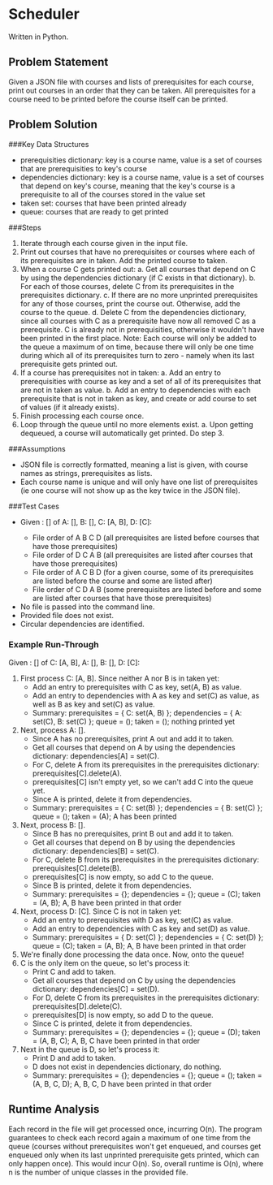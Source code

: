 Scheduler
==========
Written in Python.

Problem Statement
-----------------
Given a JSON file with courses and lists of prerequisites for each course, print out courses in an order that they can be taken. All prerequisites for a course need to be printed before the course itself can be printed.

Problem Solution
----------------
###Key Data Structures
- prerequisities dictionary: key is a course name, value is a set of courses that are prerequisities to key's course
- dependencies dictionary: key is a course name, value is a set of courses that depend on key's course, meaning that the key's course is a prerequisite to all of the courses stored in the value set
- taken set: courses that have been printed already
- queue: courses that are ready to get printed

###Steps
1. Iterate through each course given in the input file.
2. Print out courses that have no prerequisites or courses where each of its prerequisites are in taken. Add the printed course to taken.
3. When a course C gets printed out:
    a. Get all courses that depend on C by using the dependencies dictionary (if C exists in that dictionary). 
    b. For each of those courses, delete C from its prerequisites in the prerequisites dictionary.
    c. If there are no more unprinted prerequisites for any of those courses, print the course out. Otherwise, add the course to the queue. 
    d. Delete C from the dependencies dictionary, since all courses with C as a prerequisite have now all removed C as a prerequisite. C is already not in prerequisities, otherwise it wouldn't have been printed in the first place.
    Note: Each course will only be added to the queue a maximum of on time, because there will only be one time during which all of its prerequisites turn to zero - namely when its last prerequisite gets printed out.
4. If a course has prerequisites not in taken:
    a. Add an entry to prerequisities with course as key and a set of all of its prerequisites that are not in taken as value.
    b. Add an entry to dependencies with each prerequisite that is not in taken as key, and create or add course to set of values (if it already exists).
5. Finish processing each course once.
6. Loop through the queue until no more elements exist.
    a. Upon getting dequeued, a course will automatically get printed. Do step 3.

###Assumptions
- JSON file is correctly formatted, meaning a list is given, with course names as strings, prerequisites as lists.
- Each course name is unique and will only have one list of prerequisites (ie one course will not show up as the key twice in the JSON file).

###Test Cases
- Given <Course>: [<prerequisities>] of A: [], B: [], C: [A, B], D: [C]:
    - File order of A B C D (all prerequisites are listed before courses that have those prerequisites)
    - File order of D C A B (all prerequisites are listed after courses that have those prerequisites)
    - File order of A C B D (for a given course, some of its prerequisites are listed before the course and some are listed after)
    - File order of C D A B (some prerequisites are listed before and some are listed after courses that have those prerequisites)
- No file is passed into the command line.
- Provided file does not exist.
- Circular dependencies are identified.

### Example Run-Through
Given <Course>: [<prerequisities>] of C: [A, B], A: [], B: [], D: [C]:

1. First process C: [A, B]. Since neither A nor B is in taken yet:
    - Add an entry to prerequisites with C as key, set(A, B) as value.
    - Add an entry to dependencies with A as key and set(C) as value, as well as B as key and set(C) as value.
    - Summary: prerequisites = { C: set(A, B) }; dependencies = { A: set(C), B: set(C) }; queue = (); taken = (); nothing printed yet
2. Next, process A: []. 
    - Since A has no prerequisites, print A out and add it to taken.
    - Get all courses that depend on A by using the dependencies dictionary: dependencies[A] = set(C).
    - For C, delete A from its prerequisites in the prerequisites dictionary: prerequisites[C].delete(A).
    - prerequisites[C] isn't empty yet, so we can't add C into the queue yet.
    - Since A is printed, delete it from dependencies.
    - Summary: prerequisites = { C: set(B) }; dependencies = { B: set(C) }; queue = (); taken = (A); A has been printed
3. Next, process B: []. 
    - Since B has no prerequisites, print B out and add it to taken.
    - Get all courses that depend on B by using the dependencies dictionary: dependencies[B] = set(C).
    - For C, delete B from its prerequisites in the prerequisites dictionary: prerequisites[C].delete(B).
    - prerequisites[C] is now empty, so add C to the queue.
    - Since B is printed, delete it from dependencies.
    - Summary: prerequisites = {}; dependencies = {}; queue = (C); taken = (A, B); A, B have been printed in that order
4. Next, process D: [C]. Since C is not in taken yet:
    - Add an entry to prerequisites with D as key, set(C) as value.
    - Add an entry to dependencies with C as key and set(D) as value.
    - Summary: prerequisites = { D: set(C) }; dependencies = { C: set(D) }; queue = (C); taken = (A, B); A, B have been printed in that order
5. We're finally done processing the data once. Now, onto the queue!
6. C is the only item on the queue, so let's process it:
    - Print C and add to taken.
    - Get all courses that depend on C by using the dependencies dictionary: dependencies[C] = set(D).
    - For D, delete C from its prerequisites in the prerequisites dictionary: prerequisites[D].delete(C).
    - prerequisites[D] is now empty, so add D to the queue.
    - Since C is printed, delete it from dependencies.
    - Summary: prerequisites = {}; dependencies = {}; queue = (D); taken = (A, B, C); A, B, C have been printed in that order
7. Next in the queue is D, so let's process it:
    - Print D and add to taken.
    - D does not exist in dependencies dictionary, do nothing.
    - Summary: prerequisites = {}; dependencies = {}; queue = (); taken = (A, B, C, D); A, B, C, D have been printed in that order

Runtime Analysis
----------------
Each record in the file will get processed once, incurring O(n).
The program guarantees to check each record again a maximum of one time from the queue (courses without prerequisites won't get enqueued, and courses get enqueued only when its last unprinted prerequisite gets printed, which can only happen once). This would incur O(n).
So, overall runtime is O(n), where n is the number of unique classes in the provided file.
